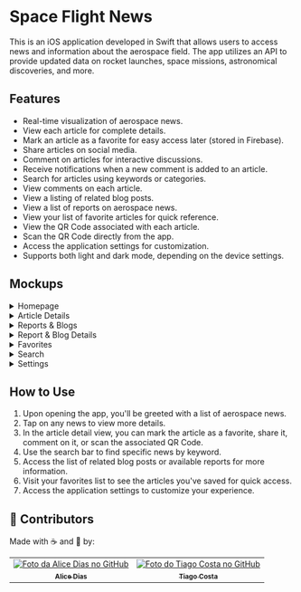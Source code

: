 # Space Flight News

This is an iOS application developed in Swift that allows users to access news and information about the aerospace field. The app utilizes an API to provide updated data on rocket launches, space missions, astronomical discoveries, and more.

## Features

- Real-time visualization of aerospace news.
- View each article for complete details.
- Mark an article as a favorite for easy access later (stored in Firebase).
- Share articles on social media.
- Comment on articles for interactive discussions.
- Receive notifications when a new comment is added to an article.
- Search for articles using keywords or categories.
- View comments on each article.
- View a listing of related blog posts.
- View a list of reports on aerospace news.
- View your list of favorite articles for quick reference.
- View the QR Code associated with each article.
- Scan the QR Code directly from the app.
- Access the application settings for customization.
- Supports both light and dark mode, depending on the device settings.

## Mockups
<details>
  <summary>
    Homepage
  </summary>

  #### Shows a list of the most recent articles with their respective photo, title, and author. The sidebar menu allows navigation to articles, reports, and blog posts.

  Dark             |  Light
  :-------------------------:|:-------------------------:
  [<img src="darkToday.jpg" width="1000" />](darkToday.jpg) | [<img src="lightToday.jpg" width="1000" />](lightToday.jpg)
  [<img src="darkMenu.jpg" width="1000" />](darkMenu.jpg) | [<img src="lightMenu.jpg" width="1000" />](lightMenu.jpg)

</details>


<details>
  <summary>
    Article Details
  </summary>

  ### Shows the photo of the article, title, description, author, date and time of publication, option to add the article to favorites, option to generate QR Code for the article, share the article on social networks and comments section.

  Dark             |  Light
  :-------------------------:|:-------------------------:
  [<img src="darkArticleDetails1.jpg" width="1000" />](darkArticleDetails1.jpg) | [<img src="lightArticleDetails1.jpg" width="1000" />](lightArticleDetails1.jpg)
  [<img src="darkArticleDetails.jpg" width="1000" />](darkArticleDetails.jpg) | [<img src="lightArticleDetails.jpg" width="1000" />](lightArticleDetails.jpg)
  [<img src="" width="1000" />]() | [<img src="lightShare.jpg" width="1000" />](lightShare.jpg)
  [<img src="" width="1000" />]() | [<img src="lightQRCode.jpg" width="1000" />](lightQRCode.jpg)

</details>

 

<details>
  <summary>
    Reports & Blogs
  </summary>

  ### Shows a list of the most recent reports/blogs with their respective photo, title, and author.

  Dark             |  Light
  :-------------------------:|:-------------------------:
  [<img src="darkReports.jpg" width="1000" />](darkReports.jpg) | [<img src="lightReports.jpg" width="1000" />](lightReports.jpg)
  [<img src="darkBlogs.jpg" width="1000" />](darkBlogs.jpg) | [<img src="lightBlogs.jpg" width="1000" />](lightBlogs.jpg)
</details>



<details>
  <summary>
    Report & Blog Details
  </summary>

  ### Shows the photo of the report/post, title, description, author, date and time of publication, option to add the report/post to favorites, option to generate QR Code for the report/post and share the report/post on social networks.

  Dark             |  Light
  :-------------------------:|:-------------------------:
  [<img src="darkReportDetails.jpg" width="1000" />](darkReportDetails.jpg) | [<img src="lightReportDetails.jpg" width="1000" />](lightReportDetails.jpg)
  [<img src="darkBlogDetails.jpg" width="1000" />](darkBlogDetails.jpg) | [<img src="lightBlogDetails.jpg" width="1000" />](lightBlogDetails.jpg)
</details>



<details>
  <summary>
    Favorites
  </summary>

  ### Shows a list of favorite articles, reports or posts. shows its respective photo, title and author.

  Dark             |  Light
  :-------------------------:|:-------------------------:
  [<img src="darkFavorites.jpg" width="1000" />](darkFavorites.jpg) | [<img src="lightFavorites.jpg" width="1000" />](lightFavorites.jpg)
</details>



<details>
  <summary>
    Search
  </summary>

  ### Shows a list of articles, reports or posts from the search result. shows its respective photo, title and author.

  Dark             |  Light
  :-------------------------:|:-------------------------:
  [<img src="" width="1000" />]() | [<img src="lightSearch.jpg" width="500" />](lightSearch.jpg)
</details>




<details>
  <summary>
    Settings
  </summary>

  ### Offers a plethora of customization options, including displaying the application version, access to privacy policies, FAQ, and contact information. Users can easily toggle application notifications, define cache validity periods, and choose between dark or light mode. Additionally, users have the flexibility to adjust the font size of the article titles to suit their preferences.

  Dark             |  Light
  :-------------------------:|:-------------------------:
  [<img src="" width="1000" />]()  | [<img src="lightSettings.jpg" width="1000" />](lightSettings.jpg)
  [<img src="darkTextSize.jpg" width="1000" />](darkTextSize.jpg) | [<img src="lightTextSize.jpg" width="1000" />](lightTextSize.jpg)
</details>



## How to Use

1. Upon opening the app, you'll be greeted with a list of aerospace news.
2. Tap on any news to view more details.
3. In the article detail view, you can mark the article as a favorite, share it, comment on it, or scan the associated QR Code.
4. Use the search bar to find specific news by keyword.
5. Access the list of related blog posts or available reports for more information.
6. Visit your favorites list to see the articles you've saved for quick access.
7. Access the application settings to customize your experience.

## 🤝 Contributors
Made with ☕ and 💜 by:

<table>
  <tr>
    <td align="center">
      <a href="https://github.com/heyliceeee">
        <img src="https://github.com/heyliceeee.png" width="100px;" alt="Foto da Alice Dias no GitHub"/><br>
        <sub>
          <b>Alice Dias</b>
        </sub>
      </a>
    </td>
    <td align="center">
      <a href="https://github.com/Falphir">
        <img src="https://github.com/Falphir.png" width="100px;" alt="Foto do Tiago Costa no GitHub"/><br>
        <sub>
          <b>Tiago Costa</b>
        </sub>
      </a>
    </td>
  </tr>
</table>

